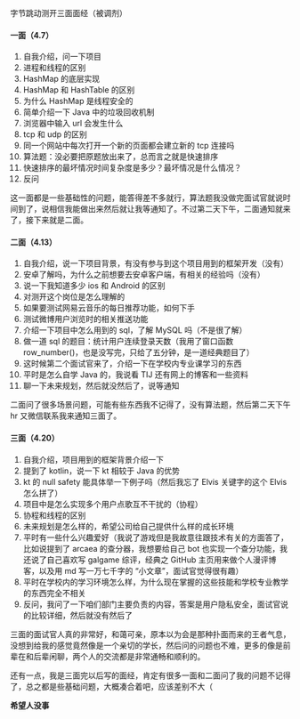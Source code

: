 字节跳动测开三面面经（被调剂）

#### 一面（4.7）

1. 自我介绍，问一下项目
2. 进程和线程的区别
3. HashMap 的底层实现
4. HashMap 和 HashTable 的区别
5. 为什么 HashMap 是线程安全的
6. 简单介绍一下 Java 中的垃圾回收机制
7. 浏览器中输入 url 会发生什么
8. tcp 和 udp 的区别
9. 同一个网站中每次打开一个新的页面都会建立新的 tcp 连接吗
10. 算法题：没必要把原题放出来了，总而言之就是快速排序
11. 快速排序的最坏情况时间复杂度是多少？最坏情况是什么情况？
12. 反问

这一面都是一些基础性的问题，能答得差不多就行，算法题我没做完面试官就说时间到了，说相信我能做出来然后就让我等通知了。不过第二天下午，二面通知就来了，接下来就是二面。

#### 二面（4.13）

1. 自我介绍，说一下项目背景，有没有参与到这个项目用到的框架开发（没有）
2. 安卓了解吗，为什么之前想要去安卓客户端，有相关的经验吗（没有）
3. 说一下我知道多少 ios 和 Android 的区别
4. 对测开这个岗位是怎么理解的
5. 如果要测试网易云音乐的每日推荐功能，如何下手
6. 测试微博用户浏览时的相关推送功能
7. 介绍一下项目中怎么用到的 sql，了解 MySQL 吗（不是很了解）
8. 做一道 sql 的题目：统计用户连续登录天数（我用了窗口函数 row_number()，也是没写完，只给了五分钟，是一道经典题目了）
9. 这时候第二个面试官来了，介绍一下在学校内专业课学习的东西
10. 平时是怎么自学 Java 的，我说看 TIJ 还有网上的博客和一些资料
11. 聊一下未来规划，然后就没然后了，说等通知

二面问了很多场景问题，可能有些东西我不记得了，没有算法题，然后第二天下午 hr 又微信联系我来通知三面了。

#### 三面（4.20）

1. 自我介绍，项目用到的框架背景介绍一下
2. 提到了 kotlin，说一下 kt 相较于 Java 的优势
3. kt 的 null safety 能具体举一下例子吗（然后我忘了 Elvis 关键字的这个 Elvis 怎么拼了）
4. 项目中是怎么实现多个用户点歌互不干扰的（协程）
5. 协程和线程的区别
6. 未来规划是怎么样的，希望公司给自己提供什么样的成长环境
7. 平时有一些什么兴趣爱好（我说了游戏但是我故意往跟技术有关的方面答了，比如说提到了 arcaea 的查分器，我想要给自己 bot 也实现一个查分功能，我还说了自己喜欢写 galgame 综评，经典之 GitHub 主页用来做个人漫评博客，以及用 md 写一万七千字的 “小文章”，面试官觉得很有趣）
8. 平时在学校内的学习环境怎么样，为什么现在掌握的这些技能和学校专业教学的东西完全不相关
9. 反问，我问了一下咱们部门主要负责的内容，答案是用户隐私安全，面试官说的比较详细，然后就没有然后了

三面的面试官人真的非常好，和蔼可亲，原本以为会是那种扑面而来的王者气息，没想到给我的感觉竟然像是一个亲切的学长，然后问的问题也不难，更多的像是前辈在和后辈闲聊，两个人的交流都是非常通畅和顺利的。

还有一点，我是三面完以后写的面经，肯定有很多一面和二面问了我的问题不记得了，总之都是些基础问题，大概凑合着吧，应该差别不大（

**希望人没事**